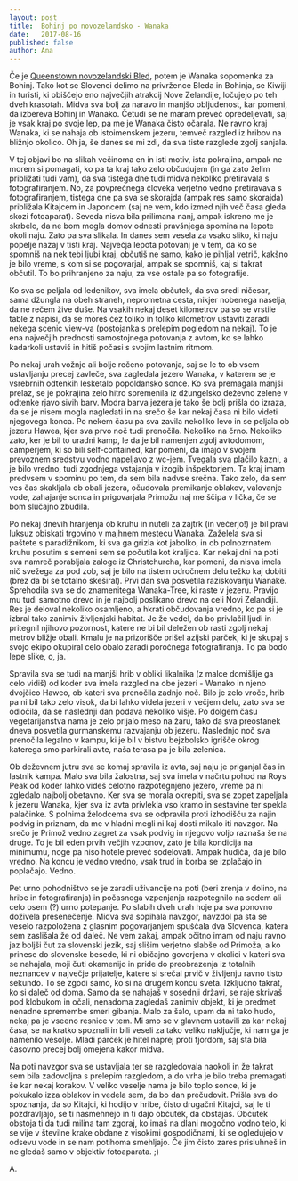 ```yaml
---
layout: post
title:  Bohinj po novozelandsko - Wanaka
date:   2017-08-16
published: false
author: Ana
---
```



<p class="intro"><span class="dropcap">Č</span>e je <a href="/blog/queenstown">Queenstown novozelandski Bled</a>, potem je Wanaka sopomenka za Bohinj. Tako kot se Slovenci delimo na privržence Bleda in Bohinja, se Kiwiji in turisti, ki obiščejo eno največjih atrakcij Nove Zelandije, ločujejo po teh dveh krasotah. Midva sva bolj za naravo in manjšo obljudenost, kar pomeni, da izbereva Bohinj in Wanako. Četudi se ne maram preveč opredeljevati, saj je vsak kraj po svoje lep, pa me je Wanaka čisto očarala. Ne ravno kraj Wanaka, ki se nahaja ob istoimenskem jezeru, temveč razgled iz hribov na bližnjo okolico. Oh ja, še danes se mi zdi, da sva tiste razglede zgolj sanjala.</p>

V tej objavi bo na slikah večinoma en in isti motiv, ista pokrajina, ampak ne morem si pomagati, ko pa ta kraj tako zelo občudujem (in ga zato želim približati tudi vam), da sva tistega dne tudi midva nekoliko pretiravala s fotografiranjem. No, za povprečnega človeka verjetno vedno pretiravava s fotografiranjem, tistega dne pa sva se skorajda (ampak res samo skorajda) približala Kitajcem in Japoncem (saj ne vem, kdo izmed njih več časa gleda skozi fotoaparat). Seveda nisva bila prilimana nanj, ampak iskreno me je skrbelo, da ne bom mogla domov odnesti pravšnjega spomina na lepote okoli naju. Zato pa sva slikala. In danes sem vesela za vsako sliko, ki naju popelje nazaj v tisti kraj. Največja lepota potovanj je v tem, da ko se spomniš na nek tebi ljubi kraj, občutiš ne samo, kako je pihljal vetrič, kakšno je bilo vreme, s kom si se pogovarjal, ampak se spomniš, kaj si takrat občutil. To bo prihranjeno za naju, za vse ostale pa so fotografije.

Ko sva se peljala od ledenikov, sva imela občutek, da sva sredi ničesar, sama džungla na obeh straneh, neprometna cesta, nikjer nobenega naselja, da ne rečem žive duše. Na vsakih nekaj deset kilometrov pa so se vrstile table z napisi, da se moreš čez toliko in toliko kilometrov ustaviti zaradi nekega scenic view-va (postojanka s prelepim pogledom na nekaj). To je ena največjih prednosti samostojnega potovanja z avtom, ko se lahko kadarkoli ustaviš in hitiš počasi s svojim lastnim ritmom. 

Po nekaj urah vožnje ali bolje rečeno potovanja, saj se le to ob vsem ustavljanju precej zavleče, sva zagledala jezero Wanaka, v katerem se je vsrebrnih odtenkih lesketalo popoldansko sonce. Ko sva premagala manjši prelaz, se je pokrajina zelo hitro spremenila iz džungelsko deževno zelene v odtenke rjavo sivih barv. Modra barva jezera je tako še bolj prišla do izraza, da se je nisem mogla nagledati in na srečo še kar nekaj časa ni bilo videti njegovega konca. Po nekem času pa sva zavila nekoliko levo in se peljala ob jezeru Hawea, kjer sva prvo noč tudi prenočila. Nekoliko na črno. Nekoliko zato, ker je bil to uradni kamp, le da je bil namenjen zgolj avtodomom, camperjem, ki so bili self-contained, kar pomeni, da imajo v svojem prevoznem sredstvu vodno napeljavo z wc-jem. Tvegala sva plačilo kazni, a je bilo vredno, tudi zgodnjega vstajanja v izogib inšpektorjem. Ta kraj imam predvsem v spominu po tem, da sem bila nadvse srečna. Tako zelo, da sem ves čas skakljala ob obali jezera, očudovala premikanje oblakov, valovanje vode, zahajanje sonca in prigovarjala Primožu naj me ščipa v lička, če se bom slučajno zbudila.

Po nekaj dnevih hranjenja ob kruhu in nuteli za zajtrk (in večerjo!) je bil pravi luksuz obiskati trgovino v majhnem mestecu Wanaka. Zaželela sva si paštete s paradižnikom, ki sva ga grizla kot jabolko, in ob polnozrnatem kruhu posutim s semeni sem se počutila kot kraljica. Kar nekaj dni na poti sva namreč porabljala zaloge iz Christchurcha, kar pomeni, da nisva imela nič svežega za pod zob, saj je bilo na tistem odročnem delu težko kaj dobiti (brez da bi se totalno skeširal). Prvi dan sva posvetila raziskovanju Wanake. Sprehodila sva se do znamenitega Wanaka-Tree, ki raste v jezeru. Pravijo mu tudi samotno drevo in je najbolj poslikano drevo na celi Novi Zelandiji. Res je deloval nekoliko osamljeno, a hkrati občudovanja vredno, ko pa si je izbral tako zanimiv življenjski habitat. Je že vedel, da bo privlačil ljudi in pritegnil njihovo pozornost, katere ne bi bil deležen ob rasti zgolj nekaj metrov bližje obali. Kmalu je na prizorišče prišel azijski parček, ki je skupaj s svojo ekipo okupiral celo obalo zaradi poročnega fotografiranja. To pa bodo lepe slike, o, ja.

Spravila sva se tudi na manjši hrib v obliki likalnika (z malce domišlije ga celo vidiš) od koder sva imela razgled na obe jezeri - Wanako in njeno dvojčico Haweo, ob kateri sva prenočila zadnjo noč. Bilo je zelo vroče, hrib pa ni bil tako zelo visok, da bi lahko videla jezeri v večjem delu, zato sva se odločila, da se naslednji dan podava nekoliko višje. Po dolgem času vegetarijanstva nama je zelo prijalo meso na žaru, tako da sva preostanek dneva posvetila gurmanskemu razvajanju ob jezeru. Naslednjo noč sva prenočila legalno v kampu, ki je bil v bistvu bejzbolsko igrišče okrog katerega smo parkirali avte, naša terasa pa je bila zelenica.

Ob deževnem jutru sva se komaj spravila iz avta, saj naju je priganjal čas in lastnik kampa. Malo sva bila žalostna, saj sva imela v načrtu pohod na Roys Peak od koder lahko videš celotno razpotegnjeno jezero, vreme pa ni zgledalo najbolj obetavno. Ker sva se morala okrepiti, sva se zopet zapeljala k jezeru Wanaka, kjer sva iz avta privlekla vso kramo in sestavine ter spekla palačinke. S polnima želodcema sva se odpravila proti izhodišču za najin podvig in priznam, da me v hladni megli ni kaj dosti mikalo iti navzgor. Na srečo je Primož vedno zagret za vsak podvig in njegovo voljo raznaša še na druge. To je bil eden prvih večjih vzponov, zato je bila kondicija na minimumu, noge pa niso hotele preveč sodelovati. Ampak hudiča, da je bilo vredno. Na koncu je vedno vredno, vsak trud in borba se izplačajo in poplačajo. Vedno.

Pet urno pohodništvo se je zaradi uživancije na poti (beri zrenja v dolino, na hribe in fotografiranja) in počasnega vzpenjanja razpotegnilo na sedem ali celo osem (?) urno potepanje. Po slabih dveh urah hoje pa sva ponovno doživela presenečenje. Midva sva sopihala navzgor, navzdol pa sta se veselo razpoložena z glasnim pogovarjanjem spuščala dva Slovenca, katera sem zaslišala že od daleč. Ne vem zakaj, ampak očitno imam od naju ravno jaz boljši čut za slovenski jezik, saj slišim verjetno slabše od Primoža, a ko prinese do slovenske besede, ki ni običajno govorjena v okolici v kateri sva se nahajala, moji čuti okamenijo in pride do preobrazenja iz totalnih neznancev v največje prijatelje, katere si srečal prvič v življenju ravno tisto sekundo. To se zgodi samo, ko si na drugem koncu sveta. Izključno takrat, ko si daleč od doma. Samo da se nahajaš v sosednji državi, se raje skrivaš pod klobukom in očali, nenadoma zagledaš zanimiv objekt, ki je predmet nenadne spremembe smeri gibanja. Malo za šalo, upam da ni tako hudo, nekaj pa je vseeno resnice v tem. Mi smo se v glavnem ustavili za kar nekaj časa, se na kratko spoznali in bili veseli za tako veliko naključje, ki nam ga je namenilo vesolje. Mladi parček je hitel naprej proti fjordom, saj sta bila časovno precej bolj omejena kakor midva. 

Na poti navzgor sva se ustavljala ter se razgledovala naokoli in že takrat sem bila zadovoljna s prelepim razgledom, a do vrha je bilo treba premagati še kar nekaj korakov. V veliko veselje nama je bilo toplo sonce, ki je pokukalo izza oblakov in vedela sem, da bo dan prečudovit. Prišla sva do spoznanja, da so Kitajci, ki hodijo v hribe, čisto drugačni Kitajci, saj le ti pozdravljajo, se ti nasmehnejo in ti dajo občutek, da obstajaš. Občutek obstoja ti da tudi milina tam zgoraj, ko imaš na dlani mogočno vodno telo, ki se vije v številne krake obdane z visokimi gospodičnami, ki se ogledujejo v odsevu vode in se nam potihoma smehljajo. Če jim čisto zares prisluhneš in ne gledaš samo v objektiv fotoaparata. ;)

A.


